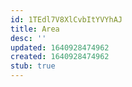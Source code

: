```yaml
---
id: 1TEdl7V8XlCvbItYVYhAJ
title: Area
desc: ''
updated: 1640928474962
created: 1640928474962
stub: true
---
```


